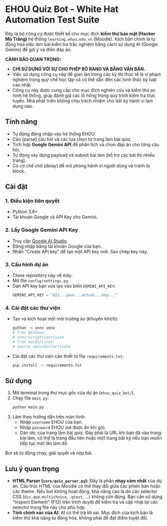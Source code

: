 # EHOU Quiz Bot - White Hat Automation Test Suite

Đây là bộ công cụ được thiết kế cho mục đích **kiểm thử bảo mật (Hacker Mũ Trắng)** hệ thống `learning.ehou.edu.vn` (Moodle). Kịch bản chính là tự động hóa việc làm bài kiểm tra trắc nghiệm bằng cách sử dụng AI (Google Gemini) để gợi ý và điền đáp án.

**CẢNH BÁO QUAN TRỌNG:**
- **CHỈ SỬ DỤNG VỚI SỰ CHO PHÉP RÕ RÀNG VÀ BẰNG VĂN BẢN.**
- Việc sử dụng công cụ này để gian lận trong các kỳ thi thực tế là vi phạm nghiêm trọng quy chế học tập và có thể dẫn đến các hình thức kỷ luật cao nhất.
- Công cụ này được cung cấp cho mục đích nghiên cứu và kiểm thử an ninh hệ thống, giúp đánh giá các lỗ hổng trong quy trình kiểm tra trực tuyến. Nhà phát triển không chịu trách nhiệm cho bất kỳ hành vi lạm dụng nào.

## Tính năng

- Tự động đăng nhập vào hệ thống EHOU.
- Cào (parse) câu hỏi và các lựa chọn từ trang làm bài quiz.
- Tích hợp **Google Gemini API** để phân tích và chọn đáp án cho từng câu hỏi.
- Tự động xây dựng payload và submit bài làm (hỗ trợ các bài thi nhiều trang).
- Có cơ chế chờ (delay) để mô phỏng hành vi người dùng và tránh bị block.

## Cài đặt

### 1. Điều kiện tiên quyết
- Python 3.8+
- Tài khoản Google và API Key cho Gemini.

### 2. Lấy Google Gemini API Key
- Truy cập [Google AI Studio](https://aistudio.google.com/app/apikey).
- Đăng nhập bằng tài khoản Google của bạn.
- Nhấn "Create API key" để tạo một API key mới. Sao chép key này.

### 3. Cấu hình dự án
- Clone repository này về máy.
- Mở file `config/settings.py`.
- Dán API key bạn vừa tạo vào biến `GEMINI_API_KEY`:
  ```python
  GEMINI_API_KEY = "AIz...your...actual...key..."
  ```

### 4. Cài đặt các thư viện
- Tạo và kích hoạt một môi trường ảo (khuyến khích):
  ```bash
  python -m venv venv
  # Trên Windows:
  # venv\Scripts\activate
  # Trên macOS/Linux:
  # source venv/bin/activate
  ```
- Cài đặt các thư viện cần thiết từ file `requirements.txt`:
  ```bash
  pip install -r requirements.txt
  ```

## Sử dụng

1.  Mở terminal trong thư mục gốc của dự án (`ehou_quiz_bot/`).
2.  Chạy file `main.py`:
    ```bash
    python main.py
    ```
3.  Làm theo hướng dẫn trên màn hình:
    - Nhập `username` EHOU của bạn.
    - Nhập `password` EHOU (sẽ được ẩn khi gõ).
    - Dán `URL` của trang làm bài quiz. Đây phải là URL khi bạn đã vào trong bài làm, có thể là trang đầu tiên hoặc một trang bất kỳ nếu bạn muốn tiếp tục một lần làm dở.

Bot sẽ tự động chạy, giải quyết và nộp bài.

## Lưu ý quan trọng
- **HTML Parser (`core/quiz_parser.py`):** Đây là phần **nhạy cảm nhất** của dự án. Cấu trúc HTML của Moodle có thể thay đổi giữa các phiên bản hoặc các theme. Nếu bot không hoạt động, khả năng cao là do các selector CSS (`div.que.multichoice`, `.qtext`, ...) không còn đúng. Bạn cần sử dụng "Inspect Element" (F12) trên trình duyệt để kiểm tra và cập nhật lại các selector trong file này cho phù hợp.
- **Tính chính xác của AI:** AI có thể trả lời sai. Mục đích của kịch bản là kiểm thử khả năng tự động hóa, không phải để đạt điểm tuyệt đối.